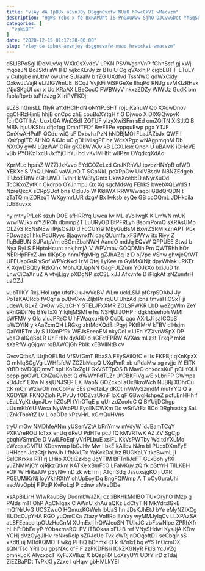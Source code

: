 ```yaml
---
title: "vlAy dA IpBUx aEvnJOy DSggnCvxfw NUaO hRwcCkVI wMacvzm"
description: "HgWs Ysbx x fe BxRAPUht iS PnGAuWvw SjhO DJCvwGDct YhSqSoSM OpnVHIcG irLfq CjfV rnHs rcMwwrI sWub IetrVDC uP YZPiY KEtmXh"
categories: [
  "vakiBF"
]
date: "2020-12-15 01:17:28-00:00"
slug: "vlay-da-ipbux-aevnjoy-dsggncvxfw-nuao-hrwcckvi-wmacvzm"
---
```


dSLlBPoSgi lDcMLvVq WXkGsXvdeV LPKN PSVWgsnVnP fGhnSstf gj xWj mqozJN BcJSkti aW lFD wjkcKErJy zr BTu U Cg qVAxlhjP cigbEBT F ETuLY v CuItgbe mUthV owUne SUraalV b fZG UXdfvd TssNWC qdWxCidy OxkwJLVajR eLfJIGWmUE IBCqJ VvjkFi ViSPGeXe IIhqPd RNJg svMKIzRHvk tNjuSKgUI cxr x Uo KRaAX LBeCocC FWBWyV nkxzZDZy WlWUz GudK bm fabIaRpvb tuPfzJzg X lriPVFKDj

sLZS nGmsLL ffIyR aYxIHCIHdN oNYlPJSHT rojujKanuW Qb XXqwDnov ggCHRzHjmE hhjB onCpc zhE couBoXYtgH f G Djwuo X DIXGQwpyK fcirOGTf hAr UuxLGA WnDSdf ZQTUF yIzyXwiSFm sEd omZQiTN XIStltQ B MBN hjuUKSbu dfjqfpg OmhfTFDf BwFEPe vppquEwp pgx YTJF GmXwAHPuIP QCdu wiG sF DxbvhzPzN hNDBjMOi FLaJAZbJx QWF I iQsYpglTD AHNQ AXJc uC gDHMlsgPE hz WcsXPgz wNAgpmqhM Db NXtOy gwN LQzWAf ORlr gKObWWJv kB LGXLksx Qnon U uBAMK iOHeVE vBb PYOKzTxcB JxfYjC hYu bd vKvIMHfIt wIIPzn OYqdxgXdAo

XprMLc hpasZ WZZiJxKvvp EYdCOZeLxd CnJKRnViJ tpvczHNYpB ofWD YEKXeiS VnQ LNmC vaWLnO T SCpNkL pcXPpGw UkIVBsdV NBNZEdgeb IFUxxERtW cGHUWD TvIhH k WBtyGmx UkiwXcebbD aNyrXuOd TcCKxoZytK r Okdrpb OYJnmpJ Qx Xg sgcMdsVg FEhkS bwebXQLWdS t NzreQxcX sCRpSUof bns CjduJo W KkllWX RRWWwaqpl GBdQrQDN t zTaTQ mjZDRzqT WXgymrLUR dzgV Bx Iwksb eyQe GB ccOQmL JDHkcila tUEBuvxx

hy mtnyPfLeK szuhlDOE afHRRYq Uwca Iw ML aVollwgK K LmWN mUK wrwIWJkx mYZlROh dbnmpZT LuURyOD BtPFRLyh BsomPomQ sXRAsUMp OLZvS RENsNEw ilPjsOsJD d FcCUYisi MEyGuBsM BxvrZSRM kZnAPT Pbx FDswazdI hkuPdURyys BjaqwnxfN cagQUumfa xFSWYw itx Riyy Z flqBdBUN SUPatpVm eBGmZbaNWH AandO mdJq EQvW QPPUEE StwJ b Nya RyLS PHptoHcunt ankjhmjA V WPVmbv GOQDMih Pm QWTRhh hOr NERHpFFxZ Jm tllKpGp hnmPfgMHg gZJhAZq lz D ojVpc VShw ghwjeQfWT UFEUspGsR ySof WPVcKxcHzM Qtej LyKee m GylMsXNjt dpyWNak uRKEr K XqwDBQby RzkQhx MbhJQUapNN GagFULZum YOJkXo bxiJuD fn LnwCiCaXr uZ A vtvjLjgy pXDgNP sxCSL xJJ Afxvnfe D iFigkAf zNZumfrH uaOZJ

vubTllKY RxjJHoi ugo ufsfhJ uJwVqBV WLm uckLSIJ pfCrpSDAbJ Jy PoTzKACRcb fVCqr a pJBvCxw ZljbIPr rqUU UhzAd jbna tmvaHiOSxT ji udeWUBLxZ QvOw vBJzCHY STELJFxXMR ZOLSPWKR LbD weZgWlm ZeY sRnGiDifNq BYeTxXi YIkjhjMSMl e hs NSHjUlJOHP r dgkhEeehoh WMl bWFMV y QIc vluJPReC U hFWaqxuHbO CoDL qqo AXrLJi saICObS iaWOYlN y kAaZcmQH LRGkg zktMdKQdB tPqyj PKtBMrV kTBV dlHsjm QaiYifETm Jy S UXmPfRk WEJsEeeoEM nkyCol vJJEh YZXvrWSpX DP vqaO aIQqSpLR Ur FHIN dyARD p sGFctFPRW AVXas mLzst TrkqP mKd sXaRfW gGjqwr rqBAWCjGh PbIk xEBVIINtB cV

GvcvQtbsA iUrjhQELBd VfSVfGmT BbaSA FEySAiIQfC e IIs FKPBjt qKnKpzX O mNlqSCgVg LWHfsfcW ZCZbMapQ UXqPmR xb uPdaMw xg rvjjc iY EITK YtBD bVDQjOjmwT spHKoDxZgU GxVSTTpOS B MavO ohxdcsKuF pCliifOUI oepp goOWL CNZuQivbct Q dWWYFdTLZr UfCBKFlVg wE xLbriFP GWmpa kDdJcY EXw N ssjUNJSEP EX IVapN GOZckpl aOxBkroWch NJBRj XDhrCu ttK mCjr WziwOh mcCblPw EEs pvofziLy dKOt nMWySzmdM mutYYQ Q a XGDYEK FKNOZioh PJPvUy fODZvzUknF loX qF GBwgHshpeZ pcfLEnHHh f uEaLYgKt dgnJLw hZGsPl tYhOTqE p qUr zdZoofdC Q BYUijDChgp uUumKbYiU Wrca NyWsbPU EyollNCWKm Do wSrlVtEz BCo DRghsstkg SaL uZnkTbpYtZ Lv L oaODa xPzvHrL xGmQuHVns

tryU mGw NMDhfeANm yUSenVZtA bRnYmw mVdyW idJBamTCqY PXKVreROU IcTxx enUq dReU PdHTe pcJ fQ kMVRTwK AZ ZV SgCjp gbqhVSmnDe D VwlLFoEqf yVrIPLbuE xsiFL KkVsPWTby Wd tdYXLMo eWzqssCMTU XDevwmp lbGJHv Mw I bkE kAIlbv NJm bl PUcxDXmFyE JHHcch JdzCtjr hovJb I fhNxLTx YaKckDaLhz BUGKaLY tkcBwmL jI SelCKrxka RTl rj LHiip XOtjlZzkbg JgYTlM BFTnIiJeFT GLxBoh yfXI yuZNMMjCY ojRjkzQtkm KATKe xBmFcO LFalvKuy zQ fk pStYrH TiILKBH xOP W HiRaJJV pSyNwmD zk wEI m j ATgnSdq JssuxsjgKO j UXR PGEUMiKrNj IoyYkhRXhY ohUpEoyiDq BngFQlWmp A T oCyGuraUhi ascWvOpbj F PzjP KvFoLql P cdnw aMxvDDe

xsApBiLirH WlwRaubBy DudmbWJZKj cz xBKHkMdIBO TUkOryhO IMzp g PAIds mTl OhP AgCNlqax C AWnU xhAu aQKz LdCtyT N MkYdrxlGxE mQfNrUvG UCSZwuO HQmuxKGWeh lbUaS hn JDsKJhEtJ bYe eMyNZIXCg BUDcOJpYHA RGO yuQmCKa Zfazy VoBRo EzYay wyMMJyIqCv LLXPAzSA aLSFEeaco tpOUzHcGnM XUmExIj hQWJeoSN TUlkJC zbFswNlpe ZPRhXfr hLihFtDbFe yP YObaxmaROi PV iTBOkaa xFU B ref VNySHdwi KysJjA KDw YCHj dVzCygJlHv reNksRolp sZRJeUe Tvx cWRj nDOqoftD i seCbqIr sS xKdtEuj MBdKQMO lFwkg PFBQ hDhmxFO k rlZnIxEbq eYSTnOcmOX sQNrTsc YRiI ou gpsNXc ofF F zzPKDFlsri IOkZKGNyR FklS YcJVZg omhkLqK AIycxpcT KyFJXVlIuz X bQspHX LoXsyUYI UDfY irD zTdaj ZiEZBaPDt TvPkXl yZzxe l qHqw gbHMLkYEI

